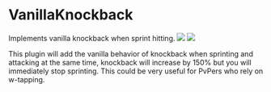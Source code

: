 # VanillaKnockback
Implements vanilla knockback when sprint hitting.
[![](https://poggit.pmmp.io/shield.state/VanillaKnockback)](https://poggit.pmmp.io/p/VanillaKnockback)
<a href="https://poggit.pmmp.io/p/VanillaKnockback"><img src="https://poggit.pmmp.io/shield.state/VanillaKnockback"></a>

This plugin will add the vanilla behavior of knockback when sprinting and attacking at the same time, knockback will increase by 150% but you will immediately stop sprinting. This could be very useful for PvPers who rely on w-tapping. 